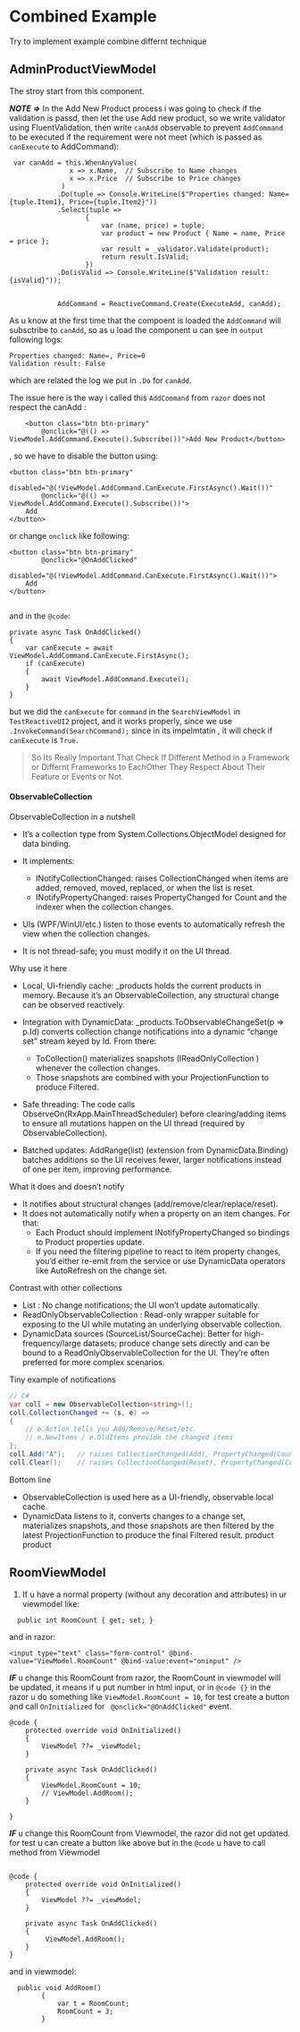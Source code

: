 ﻿# Combined Example
Try to implement example combine differnt technique


## AdminProductViewModel
The stroy start from this component.

***NOTE =>***  In the Add New Product process i was going to check if the validation is passd, then let 
the use Add new product, so we write validator using FluentValidation, then write `canAdd` observable to prevent
`AddCommand` to be executed if the requirement were not meet (which is passed as `canExecute` to AddCommand):
```
 var canAdd = this.WhenAnyValue(
               x => x.Name,  // Subscribe to Name changes
               x => x.Price  // Subscribe to Price changes
             )
            .Do(tuple => Console.WriteLine($"Properties changed: Name={tuple.Item1}, Price={tuple.Item2}"))
            .Select(tuple =>
                   {
                       var (name, price) = tuple;
                       var product = new Product { Name = name, Price = price };
                       var result = _validator.Validate(product);
                       return result.IsValid;
                   })
            .Do(isValid => Console.WriteLine($"Validation result: {isValid}"));


            AddCommand = ReactiveCommand.Create(ExecuteAdd, canAdd);
```
As u know at the first time that the compoent is loaded the `AddCommand` will subsctribe to `canAdd`, so as u load the component 
u can see in `output` following logs:
```
Properties changed: Name=, Price=0
Validation result: False
```
which are related the log we put in `.Do` for `canAdd`.


The issue here is the way i called this `AddCoomand` from `razor` does not respect the canAdd :
```
    <button class="btn btn-primary" 
        @onclick="@(() => ViewModel.AddCommand.Execute().Subscribe())">Add New Product</button>

```
, so we have to disable the button using:
```
<button class="btn btn-primary"
        disabled="@(!ViewModel.AddCommand.CanExecute.FirstAsync().Wait())"
        @onclick="@(() => ViewModel.AddCommand.Execute().Subscribe())">
    Add
</button>
```
or change `onclick` like following:
```
<button class="btn btn-primary"
        @onclick="@OnAddClicked"
        disabled="@(!ViewModel.AddCommand.CanExecute.FirstAsync().Wait())">
    Add
</button>


```

and in the `@code`:
```
private async Task OnAddClicked()
{
    var canExecute = await ViewModel.AddCommand.CanExecute.FirstAsync();
    if (canExecute)
    {
        await ViewModel.AddCommand.Execute();
    }
}
```


but we did the `canExecute`  for `command` in the `SearchViewModel` in `TestReactiveUI2` project,
and it works properly, since we use `.InvokeCommand(SearchCommand);` since in its impelmtatin , it will 
check if `canExecute` is `True`.

> So Its Really Important That Check If Different Method in a Framework or Differnt Frameworks to EachOther
They Respect About Their Feature or Events or Not.


#### ObservableCollection
ObservableCollection in a nutshell 
- It’s a collection type from System.Collections.ObjectModel designed for data binding.
- It implements:
    - INotifyCollectionChanged: raises CollectionChanged when items are added, removed, moved, replaced, or when the list is reset.
    - INotifyPropertyChanged: raises PropertyChanged for Count and the indexer when the collection changes.

- UIs (WPF/WinUI/etc.) listen to those events to automatically refresh the view when the collection changes.
- It is not thread-safe; you must modify it on the UI thread.

Why use it here
- Local, UI-friendly cache: _products holds the current products in memory. Because it’s an ObservableCollection, any structural change can be observed reactively.
- Integration with DynamicData: _products.ToObservableChangeSet(p => p.Id) converts collection change notifications into a dynamic “change set” stream keyed by Id. From there:
    - ToCollection() materializes snapshots (IReadOnlyCollection ) whenever the collection changes. 
    - Those snapshots are combined with your ProjectionFunction to produce Filtered.

- Safe threading: The code calls ObserveOn(RxApp.MainThreadScheduler) before clearing/adding items to ensure all mutations happen on the UI thread (required by ObservableCollection).
- Batched updates: AddRange(list) (extension from DynamicData.Binding) batches additions so the UI receives fewer, larger notifications instead of one per item, improving performance.

What it does and doesn’t notify
- It notifies about structural changes (add/remove/clear/replace/reset).
- It does not automatically notify when a property on an item changes. For that:
    - Each Product should implement INotifyPropertyChanged so bindings to Product properties update.
    - If you need the filtering pipeline to react to item property changes, you’d either re-emit from the service or use DynamicData operators like AutoRefresh on the change set.

Contrast with other collections
- List : No change notifications; the UI won’t update automatically. 
- ReadOnlyObservableCollection : Read-only wrapper suitable for exposing to the UI while mutating an underlying observable collection. 
- DynamicData sources (SourceList/SourceCache): Better for high-frequency/large datasets; produce change sets directly and can be bound to a ReadOnlyObservableCollection for the UI. They’re often preferred for more complex scenarios.

Tiny example of notifications
``` csharp
// C#
var coll = new ObservableCollection<string>();
coll.CollectionChanged += (s, e) =>
{
    // e.Action tells you Add/Remove/Reset/etc.
    // e.NewItems / e.OldItems provide the changed items
};
coll.Add("A");   // raises CollectionChanged(Add), PropertyChanged(Count)
coll.Clear();    // raises CollectionChanged(Reset), PropertyChanged(Count)
```
Bottom line
- ObservableCollection is used here as a UI-friendly, observable local cache. 
- DynamicData listens to it, converts changes to a change set, materializes snapshots, and those snapshots are then filtered by the latest ProjectionFunction to produce the final Filtered result.
product
product





## RoomViewModel
1) If u have a normal property (without any decoration and attributes) in ur viewmodel like:
```
  public int RoomCount { get; set; }
```
and in razor:
```
<input type="text" class="form-control" @bind-value="ViewModel.RoomCount" @bind-value:event="oninput" />
```
***IF*** u change this RoomCount from razor, the RoomCount in viewmodel will be updated, it means if u put number
in html input, or in `@code {}` in the razor u do something like `ViewModel.RoomCount = 10`, for test create a button
and call `OnInitialized` for ` @onclick="@OnAddClicked"` event.
```
@code {
    protected override void OnInitialized()
    {
        ViewModel ??= _viewModel;
    }

    private async Task OnAddClicked()
    {
        ViewModel.RoomCount = 10;
        // ViewModel.AddRoom();
    }

}
```

***IF*** u change this RoomCount from Viewmodel, the razor did not get updated. for test u can create a button like
above but in the `@code` u have to call method from Viewmodel
```

@code {
    protected override void OnInitialized()
    {
        ViewModel ??= _viewModel;
    }

    private async Task OnAddClicked()
    {
         ViewModel.AddRoom();
    }
}
```
and in viewmodel:
```
  public void AddRoom()
        {
            var t = RoomCount;
            RoomCount = 3;
        }
```

